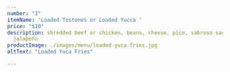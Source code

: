 ```yaml
---
number: "3"
itemName: 'Loaded Tostones or Loaded Yucca '
price: "$10"
description: shredded beef or chicken, beans, cheese, pico, sabroso sauce, house-pickled
  jalapeño
productImage: ./images/menu/loaded-yuca-fries.jpg
altText: "Loaded Yuca Fries"

---
```

